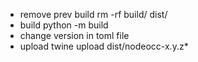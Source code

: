 - remove prev build rm -rf build/ dist/
- build python -m build
- change version in toml file
- upload twine upload dist/nodeocc-x.y.z*
